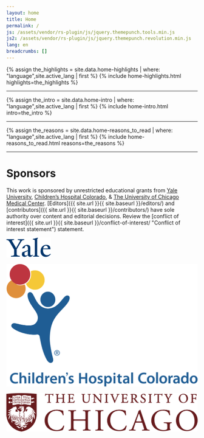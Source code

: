 ```yaml
---
layout: home
title: Home
permalink: /
js: /assets/vendor/rs-plugin/js/jquery.themepunch.tools.min.js
js2: /assets/vendor/rs-plugin/js/jquery.themepunch.revolution.min.js
lang: en
breadcrumbs: []
---
```


{% assign the_highlights = site.data.home-highlights | where: "language",site.active_lang | first %}
{% include home-highlights.html highlights=the_highlights %}

* * *

{% assign the_intro = site.data.home-intro | where: "language",site.active_lang | first %}
{% include home-intro.html intro=the_intro %}

* * *

{% assign the_reasons = site.data.home-reasons_to_read | where: "language",site.active_lang | first %}
{% include home-reasons_to_read.html reasons=the_reasons %}

* * *

# Sponsors
This work is sponsored by unrestricted educational grants from [Yale University](https://www.yale.edu), [Children’s Hospital Colorado](https://www.childrenshospitalcolorado.org), & [The University of Chicago Medical Center](https://www.uchicago.edu). [Editors]({{ site.url }}{{ site.baseurl }}/editors/) and [contributors]({{ site.url }}{{ site.baseurl }}/contributors/) have sole authority over content and editorial decisions. Review the [conflict of interest]({{ site.url }}{{ site.baseurl }}/conflict-of-interest/ "Conflict of interest statement") statement.

![Yale University Logo](/assets/site-img/yale-university-logo.svg "Yale University Logo")

![Children’s Hospital Colorado Logo](/assets/site-img/childrens-hospital-colorado-logo.svg "Children’s Hospital Colorado Logo")

![University of Chicago Logo"](/assets/site-img/university-of-chicago-logo.svg "University of Chicago Logo")